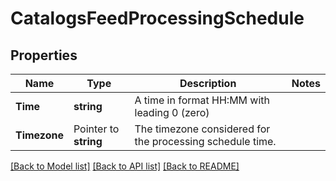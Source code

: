 # CatalogsFeedProcessingSchedule

## Properties

Name | Type | Description | Notes
------------ | ------------- | ------------- | -------------
**Time** | **string** | A time in format HH:MM with leading 0 (zero) | 
**Timezone** | Pointer to **string** | The timezone considered for the processing schedule time. | 

[[Back to Model list]](../README.md#documentation-for-models) [[Back to API list]](../README.md#documentation-for-api-endpoints) [[Back to README]](../README.md)


